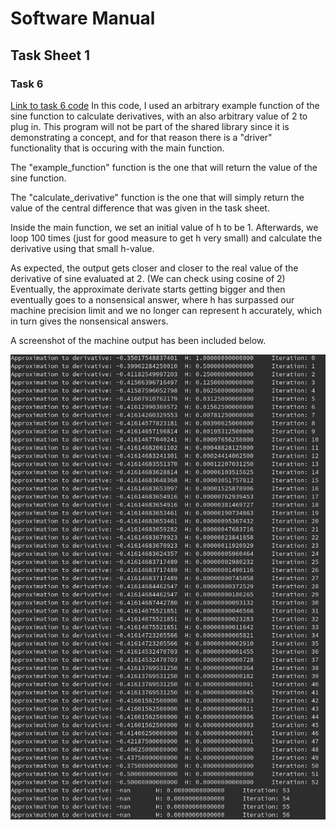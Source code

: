 # Software Manual

## Task Sheet 1

### Task 6
[Link to task 6 code](../tasks_source/task_sheet_1/task_6/task6.c)
In this code, I used an arbitrary example function of the sine function to calculate derivatives, with an also arbitrary value of 2 to plug in.
This program will not be part of the shared library since it is demonstrating a concept, and for that reason there is a "driver" functionality that is occuring with the main function.

The "example\_function" function is the one that will return the value of the sine function.

The "calculate\_derivative" function is the one that will simply return the value of the central difference that was given in the task sheet.

Inside the main function, we set an initial value of h to be 1. Afterwards, we loop 100 times (just for good measure to get h very small) and calculate the derivative using that small h-value.

As expected, the output gets closer and closer to the real value of the derivative of sine evaluated at 2. (We can check using cosine of 2) Eventually, the approximate derivate starts getting bigger and then eventually goes to a nonsensical answer, where h has surpassed our machine precision limit and we no longer can represent h accurately, which in turn gives the nonsensical answers.

A screenshot of the machine output has been included below.

![Console Output Picture](../images/s1_t6_cmdoutput.png)
